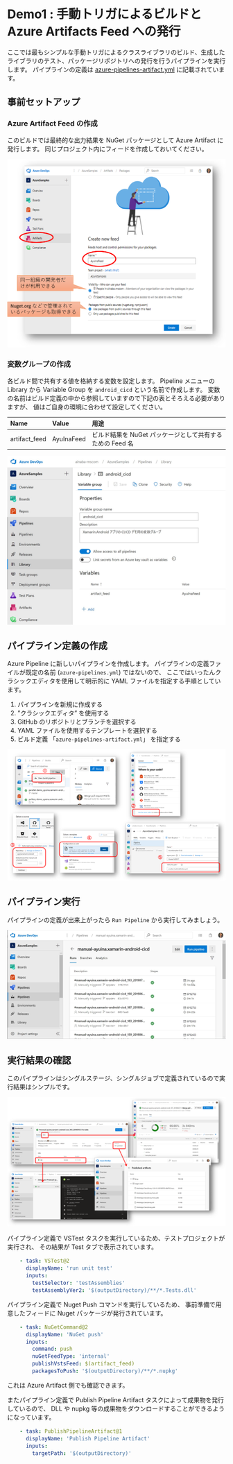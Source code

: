 # Demo1 : 手動トリガによるビルドと Azure Artifacts Feed への発行

ここでは最もシンプルな手動トリガによるクラスライブラリのビルド、生成したライブラリのテスト、パッケージリポジトリへの発行を行うパイプラインを実行します。
パイプラインの定義は [azure-pipelines-artifact.yml](../azure-pipelines-artifact.yml) に記載されています。

## 事前セットアップ

### Azure Artifact Feed の作成

このビルドでは最終的な出力結果を NuGet パッケージとして Azure Artifact に発行します。
同じプロジェクト内にフィードを作成しておいてください。

![フィード](./demo1-create-artifact-feed.png)

### 変数グループの作成

各ビルド間で共有する値を格納する変数を設定します。
Pipeline メニューの Library から Variable Group を  `android_cicd`  という名前で作成します。
変数の名前はビルド定義の中から参照していますので下記の表とそろえる必要がありますが、
値はご自身の環境に合わせて設定してください。

| Name | Value | 用途 |
|:--|:--|:--|
| artifact_feed | AyuInaFeed | ビルド結果を NuGet パッケージとして共有するための Feed 名 |

![変数グループ](./demo1-define-variable-group.png)

## パイプライン定義の作成

Azure Pipeline に新しいパイプラインを作成します。
パイプラインの定義ファイルが既定の名前 (`azure-pipelines.yml`) ではないので、
ここではいったんクラシックエディタを使用して明示的に YAML ファイルを指定する手順としています。

1. パイプラインを新規に作成する
1. ”クラシックエディタ” を使用する
1. GitHub のリポジトリとブランチを選択する
1. YAML ファイルを使用するテンプレートを選択する
1. ビルド定義 「`azure-pipelines-artifact.yml`」 を指定する

![ビルド定義の作成](./demo1-create-build-pipeline.png)

## パイプライン実行

パイプラインの定義が出来上がったら `Run Pipeline` から実行してみましょう。

![パイプライン実行](./demo1-run-pipeline.png)

## 実行結果の確認

このパイプラインはシングルステージ、シングルジョブで定義されているので実行結果はシンプルです。

![パイプライン結果](./demo1-pipeline-result.png)

パイプライン定義で VSTest タスクを実行しているため、テストプロジェクトが実行され、
その結果が Test タブで表示されています。

```yaml
    - task: VSTest@2
      displayName: 'run unit test'
      inputs:
        testSelector: 'testAssemblies'
        testAssemblyVer2: '$(outputDirectory)/**/*.Tests.dll'

```

パイプライン定義で Nuget Push コマンドを実行しているため、
事前準備で用意したフィードに Nuget パッケージが発行されています。

```yaml
    - task: NuGetCommand@2
      displayName: 'NuGet push'
      inputs:
        command: push
        nuGetFeedType: 'internal'
        publishVstsFeed: $(artifact_feed)
        packagesToPush: '$(outputDirectory)/**/*.nupkg'
```

これは Azure Artifact 側でも確認できます。


またパイプライン定義で Publish Pipeline Artifact タスクによって成果物を発行しているので、
DLL や nupkg 等の成果物をダウンロードすることができるようになっています。

```yaml
    - task: PublishPipelineArtifact@1
      displayName: 'Publish Pipeline Artifact'
      inputs:
        targetPath: '$(outputDirectory)'
```
